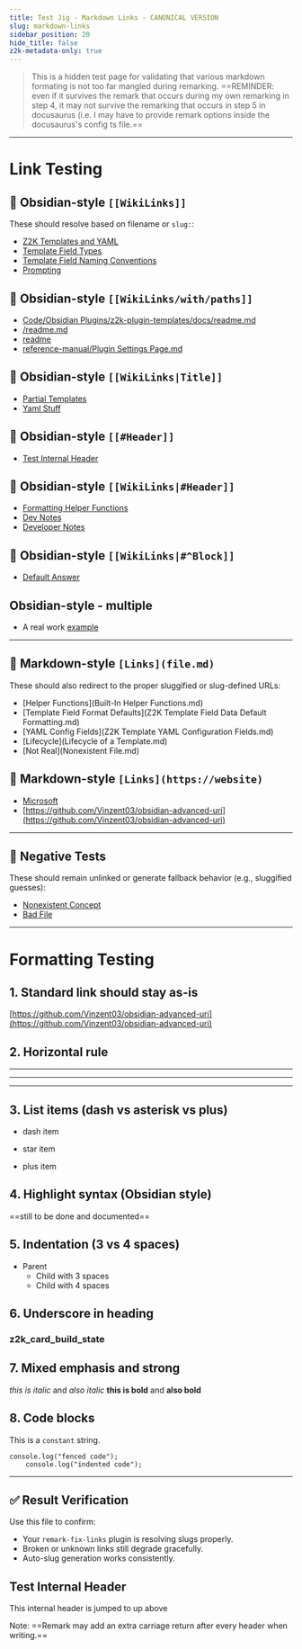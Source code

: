 ```yaml
---
title: Test Jig - Markdown Links - CANONICAL VERSION
slug: markdown-links
sidebar_position: 20
hide_title: false
z2k-metadata-only: true
---
```

> This is a hidden test page for validating that various markdown formating is not too far mangled during remarking. ==REMINDER: even if it survives the remark that occurs during my
> own remarking in step 4, it may not survive the remarking that occurs in step 5 in docusaurus
> (i.e. I may have to provide remark options inside the docusaurus's config ts file.==

---

# Link Testing

## 🧪 Obsidian-style `[[WikiLinks]]`

These should resolve based on filename or `slug:`:

- [Z2K Templates and YAML](/z2k-templates-and-yaml)
- [Template Field Types](/template-field-types)
- [Template Field Naming Conventions](/template-field-naming-conventions)
- [Prompting](/prompting)

## 🧪 Obsidian-style `[[WikiLinks/with/paths]]`

- [Code/Obsidian Plugins/z2k-plugin-templates/docs/readme.md](/codeobsidian-pluginsz2k-plugin-templatesdocsreadmemd)
- [/readme.md](/readmemd)
- [readme](/readmemd)
- [reference-manual/Plugin Settings Page.md](/reference-manualplugin-settings-pagemd)

## 🧪 Obsidian-style `[[WikiLinks|Title]]`

- [Partial Templates](/partial-templates)
- [Yaml Stuff](/z2k-system-yaml-files)

## 🧪 Obsidian-style `[[#Header]]`

- [Test Internal Header](#test-internal-header)

## 🧪 Obsidian-style `[[WikiLinks|#Header]]`

- [Formatting Helper Functions](/built-in-template-fields#formatting-helper-functions)
- [Dev Notes](/partial-templates#dev-notes)
- [Developer Notes](/partial-templates#dev-notes)

## 🧪 Obsidian-style `[[WikiLinks|#^Block]]`

- [Default Answer](/prompting#^DefaultAnswer)

## Obsidian-style - multiple

- A real work [example](/template-field-types#template-field-type-built-in-fields)

---

## 🧪 Markdown-style `[Links](file.md)`

These should also redirect to the proper sluggified or slug-defined URLs:

- [Helper Functions](Built-In Helper Functions.md)
- [Template Field Format Defaults](Z2K Template Field Data Default Formatting.md)
- [YAML Config Fields](Z2K Template YAML Configuration Fields.md)
- [Lifecycle](Lifecycle of a Template.md)
- [Not Real](Nonexistent File.md)

## 🧪 Markdown-style `[Links](https://website)`

- [Microsoft](https://microsoft.com)
- [https://github.com/Vinzent03/obsidian-advanced-uri](https://github.com/Vinzent03/obsidian-advanced-uri)

---

## 🚫 Negative Tests

These should remain unlinked or generate fallback behavior (e.g., sluggified guesses):

- [Nonexistent Concept](/nonexistent-concept)
- [Bad File](NotAFile.md)

---

# Formatting Testing

## 1. Standard link should stay as-is

[https://github.com/Vinzent03/obsidian-advanced-uri](https://github.com/Vinzent03/obsidian-advanced-uri)

## 2. Horizontal rule

---

---

---

## 3. List items (dash vs asterisk vs plus)

- dash item

* star item

- plus item

## 4. Highlight syntax (Obsidian style)

==still to be done and documented==

## 5. Indentation (3 vs 4 spaces)

- Parent
  - Child with 3 spaces
  - Child with 4 spaces

## 6. Underscore in heading

### z2k_card_build_state

## 7. Mixed emphasis and strong

*this is italic* and *also italic*
**this is bold** and **also bold**

## 8. Code blocks

This is a `constant` string.

```
console.log("fenced code");
    console.log("indented code");
```

---

## ✅ Result Verification

Use this file to confirm:

- Your `remark-fix-links` plugin is resolving slugs properly.
- Broken or unknown links still degrade gracefully.
- Auto-slug generation works consistently.

## Test Internal Header

This internal header is jumped to up above

Note: ==Remark may add an extra carriage return after every header when writing.==
